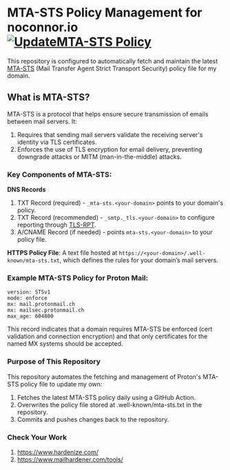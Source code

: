 # MTA-STS Policy Management for noconnor.io [![UpdateMTA-STS Policy](https://github.com/noconnor29/mta-sts/actions/workflows/scrape-proton-mta-sts.yml/badge.svg)](https://github.com/noconnor29/mta-sts/actions/workflows/scrape-proton-mta-sts.yml)

This repository is configured to automatically fetch and maintain the latest [MTA-STS](https://datatracker.ietf.org/doc/html/rfc8461) (Mail Transfer Agent Strict Transport Security) policy file for my domain.
## What is MTA-STS?

MTA-STS is a protocol that helps ensure secure transmission of emails between mail servers. It:
1. Requires that sending mail servers validate the receiving server's identity via TLS certificates.
2. Enforces the use of TLS encryption for email delivery, preventing downgrade attacks or MITM (man-in-the-middle) attacks.

### Key Components of MTA-STS:
**DNS Records**
1. TXT Record (required) - `_mta-sts.<your-domain>` points to your domain's policy.
2. TXT Record (recommended) - `_smtp._tls.<your-domain>` to configure reporting through [TLS-RPT](https://datatracker.ietf.org/doc/html/rfc8460).
3. A/CNAME Record (if needed) - points `mta-sts.<your-domain>` to your policy file.

**HTTPS Policy File**: A text file hosted at `https://<your-domain>/.well-known/mta-sts.txt`, which defines the rules for your domain’s mail servers.

### Example MTA-STS Policy for Proton Mail:
```plaintext
version: STSv1
mode: enforce
mx: mail.protonmail.ch
mx: mailsec.protonmail.ch
max_age: 604800
```
This record indicates that a domain requires MTA-STS be enforced (cert validation and connection encryption) and that only certificates for the named MX systems should be accepted.

### Purpose of This Repository

This repository automates the fetching and management of Proton's MTA-STS policy file to update my own:

1. Fetches the latest MTA-STS policy daily using a GitHub Action.
2. Overwrites the policy file stored at .well-known/mta-sts.txt in the repository.
3. Commits and pushes changes back to the repository.

### Check Your Work
1. https://www.hardenize.com/
2. https://www.mailhardener.com/tools/
